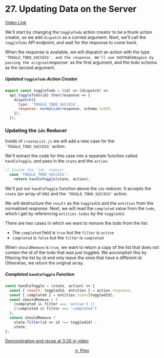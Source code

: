 # 27. Updating Data on the Server
[Video Link](https://egghead.io/lessons/javascript-redux-updating-data-on-the-server)

We'll start by changing the `toggleTodo` action creator to be a thunk action creator, so we add `dispatch` as a curried argument. Next, we'll call the `toggleTodo` API endpoint, and wait for the response to come back.

When the response is available, we will dispatch an action with the type `'TOGGLE_TODO_SUCCESS', and the response. We'll use `normalize` again by passing the original `response` as the first argument, and the todo schema as the second argument.

##### Updated `toggleTodo` Action Creator
```javascript
export const toggleTodo = (id) => (dispatch) =>
  api.toggleTodo(id).then(response => {
    dispatch({
      type: 'TOGGLE_TODO_SUCCESS',
      response: normalize(response, schema.todo),
    });
  });
```

### Updating the `ids` Reducer

Inside of `createList.js` we will add a new case for the `'TOGGLE_TODO_SUCCESS'` action.

We'll extract the code for this case into a separate function called `handleToggle`, and pass in the `state` and the `action`.

```javascript
// Inside the `ids` reducer
  case 'TOGGLE_TODO_SUCCESS':
    return handleToggle(state, action);
```

We'll put our `handleToggle` function above the `ids` reducer. It accepts the `state` (an array of ids) and the `'TOGGLE_TODO_SUCCESS'` action.

We will destructure the `result` as the `toggledId` and the `entities` from the normalized response. Next, we will read the `completed` value from the `todo`, which I get by referencing `entities.todos` by the `toggledId`.

There are two cases in which we want to remove the todo from the list:
 * The `completed` field is `true` but the `filter` is `active`
 * `completed` is `false` but the `filter` is `completed`

When `shouldRemove` is `true`, we want to return a copy of the list that does not contain the id of the todo that was just toggled. We accomplish this by filtering the list by id and only leave the ones that have a different id. Otherwise, we return the original array.

##### Completed `handleToggle` Function
```javascript
const handleToggle = (state, action) => {
  const { result: toggledId, entities } = action.response;
  const { completed } = entities.todos[toggledId];
  const shouldRemove = (
    (completed && filter === 'active') ||
    (!completed && filter === 'completed')
  );
  return shouldRemove ?
    state.filter(id => id !== toggledId) :
    state;
};
```

[Demonstration and recap at 3:20 in video](https://egghead.io/lessons/javascript-redux-updating-data-on-the-server)


<p align="center">
  <a href="./26-Normalizing_API_Responses_with_normalizr.md"><- Prev</a>
</p>